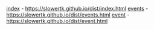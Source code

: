 [index](https://slowertk.github.io/dist/index.html)  -  https://slowertk.github.io/dist/index.html
[events](https://slowertk.github.io/dist/events.html)  -  https://slowertk.github.io/dist/events.html
[event](https://slowertk.github.io/dist/event.html)  -  https://slowertk.github.io/dist/event.html
